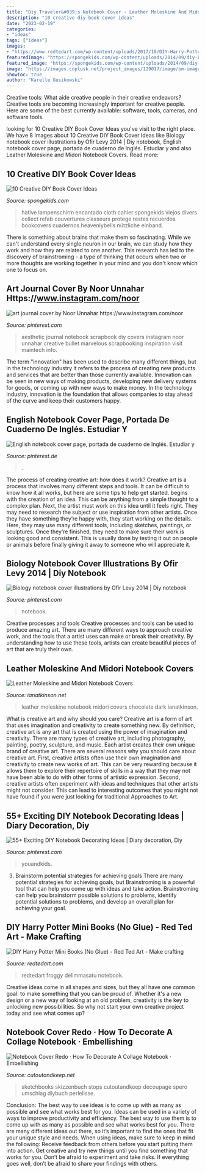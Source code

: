 ```yaml
---
title: "Diy Traveler&#039;s Notebook Cover ~ Leather Moleskine And Midori Notebook Covers"
description: "10 creative diy book cover ideas"
date: "2023-02-19"
categories:
- "ideas"
tags: ["ideas"]
images:
- "https://www.redtedart.com/wp-content/uploads/2017/10/DIY-Harry-Potter-Books-563x800.jpg"
featuredImage: "https://spongekids.com/wp-content/uploads/2014/09/diy-book-cover-ideas/8-cute-book-covers-for-girls.jpg"
featured_image: "https://spongekids.com/wp-content/uploads/2014/09/diy-book-cover-ideas/8-cute-book-covers-for-girls.jpg"
image: "https://images.coplusk.net/project_images/129017/image/bm-image-725391.jpg"
ShowToc: true
author: "Karelle Gusikowski"
---
```



Creative tools: What aide creative people in their creative endeavors?
Creative tools are becoming increasingly important for creative people. Here are some of the best currently available: software, tools, cameras, and software tools.

	

		
looking for 10 Creative DIY Book Cover Ideas you've visit to the right place. We have 8 Images about 10 Creative DIY Book Cover Ideas like Biology notebook cover illustrations by Ofir Levy 2014 | Diy notebook, English notebook cover page, portada de cuaderno de Inglés. Estudiar y and also Leather Moleskine and Midori Notebook Covers. Read more:
		
    
## 10 Creative DIY Book Cover Ideas

<img loading=lazy src="https://spongekids.com/wp-content/uploads/2014/09/diy-book-cover-ideas/8-cute-book-covers-for-girls.jpg" onerror="this.onerror=null;this.src='https://tse2.mm.bing.net/th?id=OIP.bBygi3Keh8mPW5Fc2Dv8rwHaJ4&amp;pid=15.1';" alt="10 Creative DIY Book Cover Ideas">

_Source: spongekids.com_

>hative lampenschirm encantado cloth cahier spongekids viejos divers collect refab couvertures classeurs protege restes recuerdos bookcovers cuadernos heavenlybells nützliche einband. 

	

There is something about brains that make them so fascinating. While we can't understand every single neuron in our brain, we can study how they work and how they are related to one another. This research has led to the discovery of brainstroming - a type of thinking that occurs when two or more thoughts are working together in your mind and you don't know which one to focus on.

    
## Art Journal Cover By Noor Unnahar Https://www.instagram.com/noor

<img loading=lazy src="https://i.pinimg.com/736x/b3/78/ed/b378edbed3a5b05ba52e846dbc1996d4--noor-unnahar-creative-journal.jpg" onerror="this.onerror=null;this.src='https://tse1.mm.bing.net/th?id=OIP.zL0bE9g9nD7DjfOHZY4OMwHaJP&amp;pid=15.1';" alt="art journal cover by Noor Unnahar https://www.instagram.com/noor">

_Source: pinterest.com_

>aesthetic journal notebook scrapbook diy covers instagram noor unnahar creative bullet marvelous scrapbooking inspiration visit maintech info. 

	

The term "innovation" has been used to describe many different things, but in the technology industry it refers to the process of creating new products and services that are better than those currently available. Innovation can be seen in new ways of making products, developing new delivery systems for goods, or coming up with new ways to make money. In the technology industry, innovation is the foundation that allows companies to stay ahead of the curve and keep their customers happy.

    
## English Notebook Cover Page, Portada De Cuaderno De Inglés. Estudiar Y

<img loading=lazy src="https://i.pinimg.com/736x/8a/ba/45/8aba453019d93db0dcb9fb0ac52196a8.jpg" onerror="this.onerror=null;this.src='https://tse1.mm.bing.net/th?id=OIP.YDRzC5hot7gExOFUDEcWvAHaJ3&amp;pid=15.1';" alt="English notebook cover page, portada de cuaderno de Inglés. Estudiar y">

_Source: pinterest.de_

>. 

	

The process of creating creative art: how does it work?
Creative art is a process that involves many different steps and tools. It can be difficult to know how it all works, but here are some tips to help get started. 
 begins with the creation of an idea. This can be anything from a simple thought to a complex plan. Next, the artist must work on this idea until it feels right. They may need to research the subject or use inspiration from other artists. Once they have something they’re happy with, they start working on the details. Here, they may use many different tools, including sketches, paintings, or sculptures. Once they’re finished, they need to make sure their work is looking good and consistent. This is usually done by testing it out on people or animals before finally giving it away to someone who will appreciate it.

    
## Biology Notebook Cover Illustrations By Ofir Levy 2014 | Diy Notebook

<img loading=lazy src="https://i.pinimg.com/736x/a8/17/2b/a8172bb2077566a8d2f3a78530c9262b--notebook-covers-levy.jpg" onerror="this.onerror=null;this.src='https://tse1.mm.bing.net/th?id=OIP.nsJs1t_qn7U0AH5sebtZIQHaNJ&amp;pid=15.1';" alt="Biology notebook cover illustrations by Ofir Levy 2014 | Diy notebook">

_Source: pinterest.com_

>notebook. 

	

Creative processes and tools
Creative processes and tools can be used to produce amazing art. There are many different ways to approach creative work, and the tools that a artist uses can make or break their creativity. By understanding how to use these tools, artists can create beautiful pieces of art that are truly their own.

    
## Leather Moleskine And Midori Notebook Covers

<img loading=lazy src="http://www.ianatkinson.net/leather/moleskine/IMG_1428_ed.jpg" onerror="this.onerror=null;this.src='https://tse1.mm.bing.net/th?id=OIP.rtmAFDCDJ3OUOYGsjqDdMAHaH5&amp;pid=15.1';" alt="Leather Moleskine and Midori Notebook Covers">

_Source: ianatkinson.net_

>leather moleskine notebook midori covers chocolate dark ianatkinson. 

	

What is creative art and why should you care?
Creative art is a form of art that uses imagination and creativity to create something new. By definition, creative art is any art that is created using the power of imagination and creativity. There are many types of creative art, including photography, painting, poetry, sculpture, and music. Each artist creates their own unique brand of creative art.
There are several reasons why you should care about creative art. First, creative artists often use their own imagination and creativity to create new works of art. This can be very rewarding because it allows them to explore their repertoire of skills in a way that they may not have been able to do with other forms of artistic expression. Second, creative artists often experiment with ideas and techniques that other artists might not consider. This can lead to interesting outcomes that you might not have found if you were just looking for traditional Approaches to Art.

    
## 55+ Exciting DIY Notebook Decorating Ideas | Diary Decoration, Diy

<img loading=lazy src="https://i.pinimg.com/736x/c7/b2/58/c7b258cac90ea6e0f714ee8fdb031ae1.jpg" onerror="this.onerror=null;this.src='https://tse3.mm.bing.net/th?id=OIP.w6pjxASrE1IItgKsBMMhlQHaE8&amp;pid=15.1';" alt="55+ Exciting DIY Notebook Decorating Ideas | Diary decoration, Diy">

_Source: pinterest.com_

>youandkids. 

	

3. Brainstorm potential strategies for achieving goals
There are many potential strategies for achieving goals, but Brainstroming is a powerful tool that can help you come up with ideas and take action. Brainstroming can help you brainstorm possible solutions to problems, identify potential solutions to problems, and develop an overall plan for achieving your goal.

    
## DIY Harry Potter Mini Books (No Glue) - Red Ted Art - Make Crafting

<img loading=lazy src="https://www.redtedart.com/wp-content/uploads/2017/10/DIY-Harry-Potter-Books-563x800.jpg" onerror="this.onerror=null;this.src='https://tse4.mm.bing.net/th?id=OIP.66XtXOdwSrC35PG1HmM2iQHaKh&amp;pid=15.1';" alt="DIY Harry Potter Mini Books (No Glue) - Red Ted Art - Make crafting">

_Source: redtedart.com_

>redtedart froggy delimmasatu notebook. 

	

Creative ideas come in all shapes and sizes, but they all have one common goal: to make something that you can be proud of. Whether it's a new design or a new way of looking at an old problem, creativity is the key to unlocking new possibilities. So why not start your own creative project today and see what comes up?

    
## Notebook Cover Redo · How To Decorate A Collage Notebook · Embellishing

<img loading=lazy src="https://images.coplusk.net/project_images/129017/image/bm-image-725391.jpg" onerror="this.onerror=null;this.src='https://tse3.mm.bing.net/th?id=OIP.dHkGxqn4ONH8Qnpsk_UB7AAAAA&amp;pid=15.1';" alt="Notebook Cover Redo · How To Decorate A Collage Notebook · Embellishing">

_Source: cutoutandkeep.net_

>sketchbooks skizzenbuch stops cutoutandkeep decoupage spero umschlag diybuch perlelisse. 

	

Conclusion: The best way to use ideas is to come up with as many as possible and see what works best for you.
Ideas can be used in a variety of ways to improve productivity and efficiency. The best way to use them is to come up with as many as possible and see what works best for you. There are many different ideas out there, so it’s important to find the ones that fit your unique style and needs. When using ideas, make sure to keep in mind the following: Receive feedback from others before you start putting them into action. Get creative and try new things until you find something that works for you. Don’t be afraid to experiment and take risks. If everything goes well, don’t be afraid to share your findings with others.

